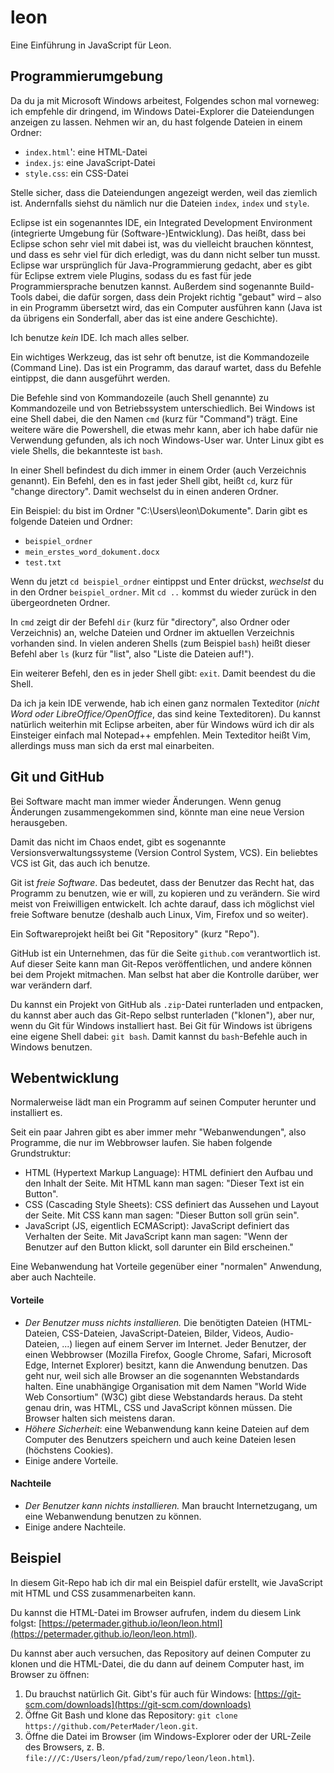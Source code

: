 # leon

Eine Einführung in JavaScript für Leon.

## Programmierumgebung

Da du ja mit Microsoft Windows arbeitest, Folgendes schon mal vorneweg: ich
empfehle dir dringend, im Windows Datei-Explorer die Dateiendungen anzeigen zu
lassen. Nehmen wir an, du hast folgende Dateien in einem Ordner:

* `index.html`': eine HTML-Datei
* `index.js`: eine JavaScript-Datei
* `style.css`: ein CSS-Datei

Stelle sicher, dass die Dateiendungen angezeigt werden, weil das ziemlich
ist. Andernfalls siehst du nämlich nur die Dateien `index`, `index` und `style`.

Eclipse ist ein sogenanntes IDE, ein Integrated Development Environment
(integrierte Umgebung für (Software-)Entwicklung). Das heißt, dass bei Eclipse
schon sehr viel mit dabei ist, was du vielleicht brauchen könntest, und dass es
sehr viel für dich erledigt, was du dann nicht selber tun musst. Eclipse war
ursprünglich für Java-Programmierung gedacht, aber es gibt für Eclipse extrem
viele Plugins, sodass du es fast für jede Programmiersprache benutzen kannst.
Außerdem sind sogenannte Build-Tools dabei, die dafür sorgen, dass dein Projekt
richtig "gebaut" wird &ndash; also in ein Programm übersetzt wird, das ein
Computer ausführen kann (Java ist da übrigens ein Sonderfall, aber das ist eine
andere Geschichte).

Ich benutze *kein* IDE. Ich mach alles selber.

Ein wichtiges Werkzeug, das ist sehr oft benutze, ist die Kommandozeile (Command
Line). Das ist ein Programm, das darauf wartet, dass du Befehle eintippst, die
dann ausgeführt werden. 

Die Befehle sind von Kommandozeile (auch Shell genannte) zu Kommandozeile und
von Betriebssystem unterschiedlich. Bei Windows ist eine Shell dabei, die den
Namen `cmd` (kurz für "Command") trägt. Eine weitere wäre die Powershell, die
etwas mehr kann, aber ich habe dafür nie Verwendung gefunden, als ich noch
Windows-User war. Unter Linux gibt es viele Shells, die bekannteste ist `bash`.

In einer Shell befindest du dich immer in einem Order (auch Verzeichnis
genannt). Ein Befehl, den es in fast jeder Shell gibt, heißt `cd`, kurz für
"change directory". Damit wechselst du in einen anderen Ordner.

Ein Beispiel: du bist im Ordner "C:\Users\leon\Dokumente". Darin gibt es
folgende Dateien und Ordner:

* `beispiel_ordner`
* `mein_erstes_word_dokument.docx`
* `test.txt`

Wenn du jetzt `cd beispiel_ordner` eintippst und Enter drückst, *wechselst* du
in den Ordner `beispiel_ordner`. Mit `cd ..` kommst du wieder zurück in den
übergeordneten Ordner.

In `cmd` zeigt dir der Befehl `dir` (kurz für "directory", also Ordner oder
Verzeichnis) an, welche Dateien und Ordner im aktuellen Verzeichnis vorhanden
sind. In vielen anderen Shells (zum Beispiel `bash`) heißt dieser Befehl aber
`ls` (kurz für "list", also "Liste die Dateien auf!").

Ein weiterer Befehl, den es in jeder Shell gibt: `exit`. Damit beendest du die
Shell.

Da ich ja kein IDE verwende, hab ich einen ganz normalen Texteditor (*nicht Word
oder LibreOffice/OpenOffice*, das sind keine Texteditoren). Du kannst natürlich
weiterhin mit Eclipse arbeiten, aber für Windows würd ich dir als Einsteiger
einfach mal Notepad++ empfehlen. Mein Texteditor heißt Vim, allerdings muss man
sich da erst mal einarbeiten.

## Git und GitHub

Bei Software macht man immer wieder Änderungen. Wenn genug Änderungen
zusammengekommen sind, könnte man eine neue Version herausgeben.

Damit das nicht im Chaos endet, gibt es sogenannte Versionsverwaltungssysteme
(Version Control System, VCS). Ein beliebtes VCS ist Git, das auch ich benutze.

Git ist *freie Software*. Das bedeutet, dass der Benutzer das Recht hat, das
Programm zu benutzen, wie er will, zu kopieren und zu verändern. Sie wird meist
von Freiwilligen entwickelt. Ich achte darauf, dass ich möglichst viel freie
Software benutze (deshalb auch Linux, Vim, Firefox und so weiter).

Ein Softwareprojekt heißt bei Git "Repository" (kurz "Repo").

GitHub ist ein Unternehmen, das für die Seite `github.com` verantwortlich ist.
Auf dieser Seite kann man Git-Repos veröffentlichen, und andere können bei dem
Projekt mitmachen. Man selbst hat aber die Kontrolle darüber, wer war verändern
darf.

Du kannst ein Projekt von GitHub als `.zip`-Datei runterladen und entpacken, du
kannst aber auch das Git-Repo selbst runterladen ("klonen"), aber nur, wenn du 
Git für Windows installiert hast. Bei Git für Windows ist übrigens eine eigene
Shell dabei: `git bash`. Damit kannst du `bash`-Befehle auch in Windows
benutzen.

## Webentwicklung

Normalerweise lädt man ein Programm auf seinen Computer herunter und installiert
es.

Seit ein paar Jahren gibt es aber immer mehr "Webanwendungen", also Programme,
die nur im Webbrowser laufen. Sie haben folgende Grundstruktur:

* HTML (Hypertext Markup Language): HTML definiert den Aufbau und den Inhalt der
Seite. Mit HTML kann man sagen: "Dieser Text ist ein Button".
* CSS (Cascading Style Sheets): CSS definiert das Aussehen und Layout der Seite.
Mit CSS kann man sagen: "Dieser Button soll grün sein".
* JavaScript (JS, eigentlich ECMAScript): JavaScript definiert das Verhalten der
Seite. Mit JavaScript kann man sagen: "Wenn der Benutzer auf den Button klickt,
soll darunter ein Bild erscheinen."

Eine Webanwendung hat Vorteile gegenüber einer "normalen" Anwendung, aber auch 
Nachteile. 

#### Vorteile

* *Der Benutzer muss nichts installieren.* Die benötigten Dateien (HTML-Dateien,
CSS-Dateien, JavaScript-Dateien, Bilder, Videos, Audio-Dateien, ...) liegen 
auf einem Server im Internet. Jeder Benutzer, der einen Webbrowser (Mozilla
Firefox, Google Chrome, Safari, Microsoft Edge, Internet Explorer) besitzt, kann
die Anwendung benutzen. Das geht nur, weil sich alle Browser an die sogenannten
Webstandards halten. Eine unabhängige Organisation mit dem Namen "World Wide Web
Consortium" (W3C) gibt diese Webstandards heraus. Da steht genau drin, was HTML,
CSS und JavaScript können müssen. Die Browser halten sich meistens daran.
* *Höhere Sicherheit*: eine Webanwendung kann keine Dateien auf dem Computer des
Benutzers speichern und auch keine Dateien lesen (höchstens Cookies). 
* Einige andere Vorteile.

#### Nachteile

* *Der Benutzer kann nichts installieren.* Man braucht Internetzugang, um eine 
Webanwendung benutzen zu können.
* Einige andere Nachteile.

## Beispiel

In diesem Git-Repo hab ich dir mal ein Beispiel dafür erstellt, wie JavaScript
mit HTML und CSS zusammenarbeiten kann.

Du kannst die HTML-Datei im Browser aufrufen, indem du diesem Link folgst:
[https://petermader.github.io/leon/leon.html](https://petermader.github.io/leon/leon.html).

Du kannst aber auch versuchen, das Repository auf deinen Computer zu klonen und
die HTML-Datei, die du dann auf deinem Computer hast, im Browser zu öffnen:

1. Du brauchst natürlich Git. Gibt's für auch für Windows:
[https://git-scm.com/downloads](https://git-scm.com/downloads)
2. Öffne Git Bash und klone das Repository:
`git clone https://github.com/PeterMader/leon.git`.
3. Öffne die Datei im Browser (im Windows-Explorer oder der URL-Zeile des
Browsers, z. B. `file:///C:/Users/leon/pfad/zum/repo/leon/leon.html`).
